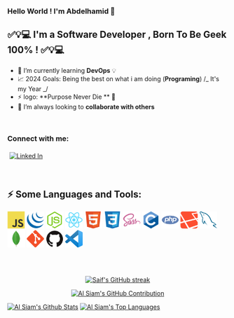 
### Hello World ! I'm Abdelhamid 👋

## ✅💡💻 I'm a Software Developer , Born To Be Geek 100% ! ✅💡💻

- 🔑 I’m currently learning **DevOps** 💡
- 📈 2024 Goals: Being the best on what i am doing (**Programing**) /_ It's my Year _/
- ⚡ logo: **Purpose Never Die ** 💟
- 👯 I’m always looking to **collaborate with others**

<br />

### Connect with me:

[<img src="https://img.shields.io/badge/linkedin-%231E77B5.svg?&style=for-the-badge&logo=linkedin&logoColor=white" alt="Linked In" style="margin: 5px;" />][linkedin]

<br/>



## :zap: Some Languages and Tools:

[<img src="./assets/images/javascript.svg" alt="Javascript Icon" width="40px"/>]()
[<img src="./assets/images/jquery.svg" alt="jquery Icon" width="40px"/>]()
[<img src="./assets/images/nodejs.svg" alt="nodejs Icon" width="40px"/>]()
[<img src="./assets/images/react.svg" alt="React Icon" width="40px"/>]()
[<img src="./assets/images/html5.svg" alt="html5 Icon" width="40px"/>]()
[<img src="./assets/images/css3.svg" alt="css3 Icon" width="40px"/>]()
[<img src="./assets/images/sass.svg" alt="sass Icon" width="40px"/>]()
[<img src="./assets/images/c.svg" alt="c Icon" width="40px"/>]()
[<img src="./assets/images/php.svg" alt="php Icon" width="40px"/>]()
[<img src="./assets/images/laravel.svg" alt="laravel Icon" width="40px"/>]()
[<img src="./assets/images/mysql.svg" alt="mysql Icon" width="40px"/>]()
[<img src="./assets/images/mongodb.svg" alt="mongodb Icon" width="40px"/>]()
[<img src="./assets/images/git.svg" alt="git Icon" width="40px"/>]()
[<img src="./assets/images/github.svg" alt="github Icon" width="40px"/>]()
[<img src="./assets/images/vscode.png" alt="vscode Icon" width="40px"/>]()


<br/>  
<div align="center">


</div>

<br/>

<p align="center">
  <a href="https://github.com/geekabdel">
    <img src="https://github-readme-streak-stats.herokuapp.com/?user=geekabdel&theme=radical&border=7F3FBF&background=0D1117" alt="Saif's GitHub streak"/>
  </a>
</p>

<p align="center">
  <a href="https://github.com/geekabdel">
    <img src="https://github-profile-summary-cards.vercel.app/api/cards/profile-details?username=geekabdel&theme=radical" alt="Al Siam's GitHub Contribution"/>
  </a>
</p>

<a> 
    <a href="https://github.com/geekabdel"><img alt="Al Siam's Github Stats" src="https://denvercoder1-github-readme-stats.vercel.app/api?username=geekabdel&show_icons=true&count_private=true&theme=react&border_color=7F3FBF&bg_color=0D1117&title_color=F85D7F&icon_color=F8D866" height="192px" width="49.5%"/></a>
  <a href="https://github.com/geekabdel"><img alt="Al Siam's Top Languages" src="https://denvercoder1-github-readme-stats.vercel.app/api/top-langs/?username=geekabdel&langs_count=8&layout=compact&theme=react&border_color=7F3FBF&bg_color=0D1117&title_color=F85D7F&icon_color=F8D866" height="192px" width="49.5%"/></a>
  <br/>
</a>

<!-- Identifiers -->

[linkedin]: https://www.linkedin.com/in/abdelhamid-maaidni-98a5351b0/
